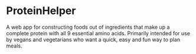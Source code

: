 # ProteinHelper
A web app for constructing foods out of ingredients that make up a complete protein with all 9 essential amino acids. Primarily intended for use by vegans and vegetarians who want a quick, easy and fun way to plan meals.
